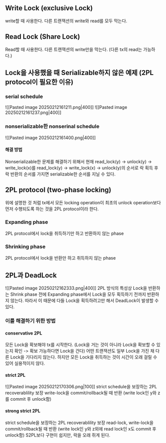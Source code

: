 ## Write Lock (exclusive Lock)
write할 때 사용한다.
다른 트랜잭션의 write와 read를 모두 막는다.
## Read Lock (Share Lock)
Read할 때 사용한다.
다른 트랜잭션의 write만을 막는다. (다른 tx의 read는 가능하다.)

## Lock을 사용했을 때 Serializable하지 않은 예제 (2PL protocol이 필요한 이유)
### serial schedule
![[Pasted image 20250212161211.png|400]]
![[Pasted image 20250212161237.png|400]]
### nonserializable한 nonserinal schedule
![[Pasted image 20250212161400.png|400]]

#### 해결 방법
Nonserializable한 문제를 해결하기 위해서 현재 
read_lock(y) -> unlock(y) -> write_lock(x)를
read_lock(y) ->  write_lock(x) -> unlock(y)의 순서로 락 획득 후 락 반환의 순서를 가지면 serializable한 순서를 지닐 수 있다.

## 2PL protocol (two-phase locking)
위에 설명한 것 처럼 tx에서 모든 locking operation이 최초의 unlock operation보다 먼저 수행되도록 하는 것을 2PL protocol이라 한다.
### Expanding phase
2PL protocol에서 lock을 취득하기만 하고 반환하지 않는 phase
### Shrinking phase
2PL protocol에서 lock을 반환만 하고 취득하지 않는 phase

## 2PL과 DeadLock
![[Pasted image 20250212162333.png|400]]
2PL 방식의 특성상 Lock을 반환하는 Shrink phase 전에 Expanding phase에서 Lock을 모두 획득하기 전까지 반환하지 않는다.
따라서 이 때문에 다들 Lock을 획득하려고만 해서 DeadLock이 발생할 수 있다.
### 이를 해결하기 위한 방법
#### conservative 2PL
모든 Lock을 확보해야 tx를 시작한다. (Lock을 거는 것이 아니라 Lock을 확보할 수 있는지 확인 -> 확보 가능하다면 Lock을 건다)
어떤 트랜잭션도 일부 Lock을 가진 채 다른 Lock을 기다리지 않는다.
하지만 모든 Lock을 취득하는 것이 시간이 오래 걸릴 수 있어 실용적이지 않다.
#### strict 2PL
![[Pasted image 20250212170306.png|100]]
strict schedule을 보장하는 2PL
recoverablility 보장
write-lock을 commit/rollback될 때 반환 (write lock인 y와 z를 commit 후 unlock함)
#### strong strict 2PL
strict schedule을 보장하는 2PL
recoverablility 보장
read-lock, write-lock을 commit/rollback될 때 반환 (write lock인 y와 z외에 read lock인 x도 commit 후 unlock함)
S2PL보다 구현이 쉽지만, 락을 오래 쥐게 된다.
